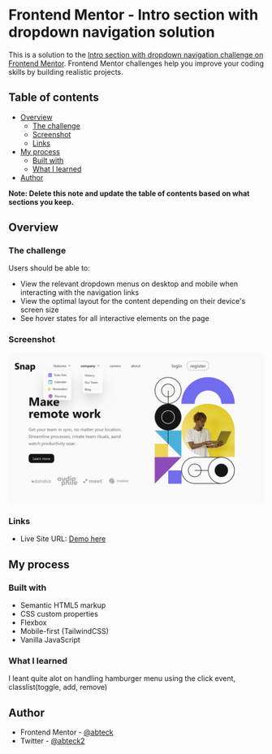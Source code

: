 # Frontend Mentor - Intro section with dropdown navigation solution

This is a solution to the [Intro section with dropdown navigation challenge on Frontend Mentor](https://www.frontendmentor.io/challenges/intro-section-with-dropdown-navigation-ryaPetHE5). Frontend Mentor challenges help you improve your coding skills by building realistic projects.

## Table of contents

- [Overview](#overview)
  - [The challenge](#the-challenge)
  - [Screenshot](#screenshot)
  - [Links](#links)
- [My process](#my-process)
  - [Built with](#built-with)
  - [What I learned](#what-i-learned)
- [Author](#author)

**Note: Delete this note and update the table of contents based on what sections you keep.**

## Overview

### The challenge

Users should be able to:

- View the relevant dropdown menus on desktop and mobile when interacting with the navigation links
- View the optimal layout for the content depending on their device's screen size
- See hover states for all interactive elements on the page

### Screenshot

![Desktop view](./public/images/introNavScreenshot.png)

### Links

- Live Site URL: [Demo here](https://intro-dropdown-nav-sigma.vercel.app/)

## My process

### Built with

- Semantic HTML5 markup
- CSS custom properties
- Flexbox
- Mobile-first (TailwindCSS)
- Vanilla JavaScript

### What I learned

I leant quite alot on handling hamburger menu using the click event, classlist(toggle, add, remove)

## Author

- Frontend Mentor - [@abteck](https://www.frontendmentor.io/profile/abteck)
- Twitter - [@abteck2](https://www.twitter.com/abteck2)
